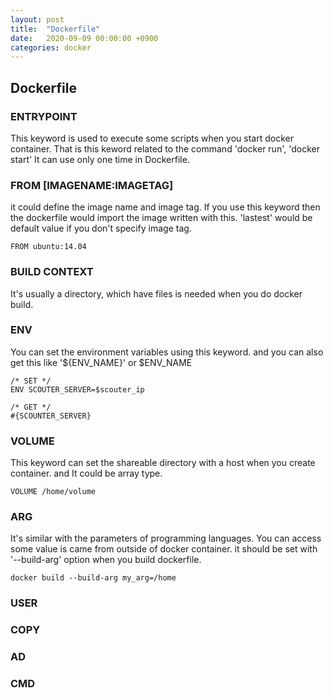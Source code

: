 ```yaml
---
layout: post
title:  "Dockerfile"
date:   2020-09-09 00:00:00 +0900
categories: docker
---
```


## Dockerfile

### ENTRYPOINT

This keyword is used to execute some scripts when you start docker container. That is this keword related to the command 'docker run', 'docker start'
It can use only one time in Dockerfile.

### FROM [IMAGENAME:IMAGETAG]

it could define the image name and image tag. If you use this keyword then the dockerfile would import the image written with this. 
'lastest' would be default value if you don't specify image tag. 

```
FROM ubuntu:14.04
```

### BUILD CONTEXT

It's usually a directory, which have files is needed when you do docker build.

### ENV

You can set the environment variables using this keyword. and you can also get this like '${ENV_NAME}' or $ENV_NAME

```
/* SET */
ENV SCOUTER_SERVER=$scouter_ip

/* GET */
#{SCOUNTER_SERVER}
```

### VOLUME

This keyword can set the shareable directory with a host when you create container. and It could be array type.

```
VOLUME /home/volume
```

### ARG

It's similar with the parameters of programming languages. You can access some value is came from outside of docker container. it should be set with '--build-arg' option when you build dockerfile. 

```
docker build --build-arg my_arg=/home
```

### USER

### COPY

### AD

### CMD